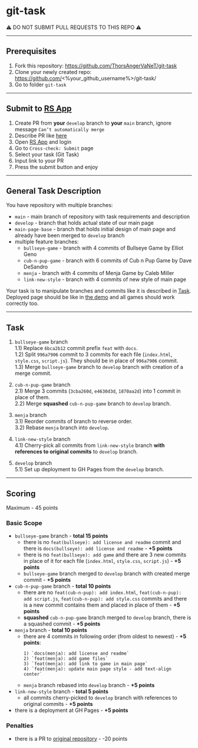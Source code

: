 # git-task

⚠️ DO NOT SUBMIT PULL REQUESTS TO THIS REPO ⚠️

---

## Prerequisites
1. Fork this repository: https://github.com/ThorsAngerVaNeT/git-task
2. Clone your newly created repo: https://github.com/<%your_github_username%>/git-task/  
3. Go to folder `git-task`

---

## Submit to [RS App](https://app.rs.school)
1. Create PR from **your** `develop` branch to **your** `main` branch, ignore message `Can’t automatically merge`
2. Describe PR like [here](https://docs.app.rs.school/#/platform/pull-request-review-process?id=description-example)
2. Open [RS App](https://app.rs.school) and login
3. Go to `Cross-check: Submit` page
4. Select your task (Git Task)
5. Input link to your PR
6. Press the submit button and enjoy

---

## General Task Description
You have repository with multiple branches:  
  - `main` - main branch of repository with task requirements and description
  - `develop` - branch that holds actual state of our main page  
  - `main-page-base` - branch that holds initial design of main page and already have been merged to `develop` branch  
  - multiple feature branches:
    - `bullseye-game` - branch with 4 commits of Bullseye Game by Elliot Geno
    - `cub-n-pup-game` - branch with 6 commits of Cub n Pup Game by Dave DeSandro
    - `menja` - branch with 4 commits of Menja Game by Caleb Miller
    - `link-new-style` - branch with 4 commits of new style of main page

Your task is to manipulate branches and commits like it is described in [Task](#task).
Deployed page should be like in [the demo](https://rss-git-task.netlify.app) and all games should work correctly too.

---

## Task 
1) `bullseye-game` branch  
  1.1) Replace `6bca2b12` commit prefix `feat` with `docs`.  
  1.2) Split `996a7906` commit to 3 commits for each file (`index.html`, `style.css`, `script.js`). They should be in place of `996a7906` commit.  
  1.3) Merge `bullseye-game` branch to `develop` branch with creation of a merge commit.

2) `cub-n-pup-game` branch  
  2.1) Merge 3 commits (`3cba260d`, `e4630d3d`, `1870aa2d`) into 1 commit in place of them.  
  2.2) Merge **squashed** `cub-n-pup-game` branch to `develop` branch.

3) `menja` branch  
  3.1) Reorder commits of branch to reverse order.  
  3.2) Rebase `menja` branch into `develop`.
  
4) `link-new-style` branch  
  4.1) Cherry-pick all commits from `link-new-style` branch **with references to original commits** to `develop` branch.

5) `develop` branch  
  5.1) Set up deployment to GH Pages from the `develop` branch.

---

## Scoring
Maximum - 45 points

### Basic Scope
- `bullseye-game` branch - **total 15 points**
  - there is no `feat(bullseye): add license and readme` commit and there is `docs(bullseye): add license and readme` - **+5 points**
  - there is no `feat(bullseye): add game` and there are 3 new commits in place of it for each file (`index.html`, `style.css`, `script.js`) - **+5 points**
  - `bullseye-game` branch merged to `develop` branch with created merge commit - **+5 points**
- `cub-n-pup-game` branch - **total 10 points**
  - there are no `feat(cub-n-pup): add index.html`, `feat(cub-n-pup): add script.js`, `feat(cub-n-pup): add style.css` commits and there is a new commit contains them and placed in place of them - **+5 points**
  - **squashed** `cub-n-pup-game` branch merged to `develop` branch, there is a squashed commit - **+5 points**
- `menja` branch - **total 10 points**
  - there are 4 commits in following order (from oldest to newest) - **+5 points**:
    ```
    1) `docs(menja): add license and readme`
    2) `feat(menja): add game files`
    3) `feat(menja): add link to game in main page`
    4) `feat(menja): update main page style - add text-align center`
    ```
  - `menja` branch rebased into `develop` branch - **+5 points**
- `link-new-style` branch - **total 5 points**
  - all commits cherry-picked to `develop` branch with references to original commits - **+5 points**
- there is a deployment at GH Pages - **+5 points**

### Penalties
- there is a PR to [original repository](https://github.com/ThorsAngerVaNeT/git-task) - -20 points
